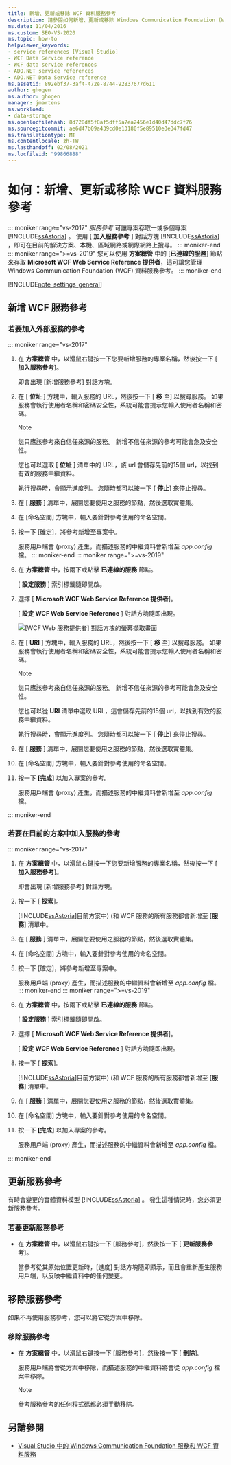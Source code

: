 ```yaml
---
title: 新增、更新或移除 WCF 資料服務參考
description: 請參閱如何新增、更新或移除 Windows Communication Foundation (WCF) 資料服務參考。
ms.date: 11/04/2016
ms.custom: SEO-VS-2020
ms.topic: how-to
helpviewer_keywords:
- service references [Visual Studio]
- WCF Data Service reference
- WCF data service references
- ADO.NET service references
- ADO.NET Data Service reference
ms.assetid: 892ebf37-3af4-472e-8744-92837677d611
author: ghogen
ms.author: ghogen
manager: jmartens
ms.workload:
- data-storage
ms.openlocfilehash: 8d728df5f8af5dff5a7ea2456e1d40d47ddc7f76
ms.sourcegitcommit: ae6d47b09a439cd0e13180f5e89510e3e347fd47
ms.translationtype: MT
ms.contentlocale: zh-TW
ms.lasthandoff: 02/08/2021
ms.locfileid: "99866888"
---
```

# <a name="how-to-add-update-or-remove-a-wcf-data-service-reference"></a>如何：新增、更新或移除 WCF 資料服務參考

::: moniker range="vs-2017"
*服務參考* 可讓專案存取一或多個專案 [!INCLUDE[ssAstoria](../data-tools/includes/ssastoria_md.md)] 。 使用 [ **加入服務參考** ] 對話方塊 [!INCLUDE[ssAstoria](../data-tools/includes/ssastoria_md.md)] ，即可在目前的解決方案、本機、區域網路或網際網路上搜尋。
::: moniker-end
::: moniker range=">=vs-2019"
您可以使用 **方案總管** 中的 [**已連線的服務**] 節點來存取 **Microsoft WCF Web Service Reference 提供者**，這可讓您管理 Windows Communication Foundation (WCF) 資料服務參考。
::: moniker-end

[!INCLUDE[note_settings_general](../data-tools/includes/note_settings_general_md.md)]

## <a name="add-a-wcf-service-reference"></a>新增 WCF 服務參考

### <a name="to-add-a-reference-to-an-external-service"></a>若要加入外部服務的參考

::: moniker range="vs-2017"

1. 在 **方案總管** 中，以滑鼠右鍵按一下您要新增服務的專案名稱，然後按一下 [ **加入服務參考**]。

   即會出現 [新增服務參考] 對話方塊。

1. 在 [ **位址** ] 方塊中，輸入服務的 URL，然後按一下 [ **移** 至] 以搜尋服務。 如果服務會執行使用者名稱和密碼安全性，系統可能會提示您輸入使用者名稱和密碼。

    > [!NOTE]
    > 您只應該參考來自信任來源的服務。 新增不信任來源的參考可能會危及安全性。

     您也可以選取 [ **位址** ] 清單中的 URL，該 url 會儲存先前的15個 url，以找到有效的服務中繼資料。

     執行搜尋時，會顯示進度列。 您隨時都可以按一下 [ **停止**] 來停止搜尋。

1. 在 [ **服務** ] 清單中，展開您要使用之服務的節點，然後選取實體集。

1. 在 [命名空間] 方塊中，輸入要針對參考使用的命名空間。

1. 按一下 [確定]，將參考新增至專案中。

     服務用戶端會 (proxy) 產生，而描述服務的中繼資料會新增至 *app.config* 檔。
::: moniker-end
::: moniker range=">=vs-2019"
1. 在 **方案總管** 中，按兩下或點擊 **已連線的服務** 節點。

   [ **設定服務** ] 索引標籤隨即開啟。

1. 選擇 [ **Microsoft WCF Web Service Reference 提供者**]。

   [ **設定 WCF Web Service Reference** ] 對話方塊隨即出現。

   ![[WCF Web 服務提供者] 對話方塊的螢幕擷取畫面](media/vs-2019/configure-wcf-web-service-reference-dialog.png)


1. 在 [ **URI** ] 方塊中，輸入服務的 URL，然後按一下 [ **移** 至] 以搜尋服務。 如果服務會執行使用者名稱和密碼安全性，系統可能會提示您輸入使用者名稱和密碼。

    > [!NOTE]
    > 您只應該參考來自信任來源的服務。 新增不信任來源的參考可能會危及安全性。

     您也可以從 **URI** 清單中選取 URL，這會儲存先前的15個 url，以找到有效的服務中繼資料。

     執行搜尋時，會顯示進度列。 您隨時都可以按一下 [ **停止**] 來停止搜尋。

1. 在 [ **服務** ] 清單中，展開您要使用之服務的節點，然後選取實體集。

1. 在 [命名空間] 方塊中，輸入要針對參考使用的命名空間。

1. 按一下 **[完成]** 以加入專案的參考。

     服務用戶端會 (proxy) 產生，而描述服務的中繼資料會新增至 *app.config* 檔。

::: moniker-end

### <a name="to-add-a-reference-to-a-service-in-the-current-solution"></a>若要在目前的方案中加入服務的參考

::: moniker range="vs-2017"

1. 在 **方案總管** 中，以滑鼠右鍵按一下您要新增服務的專案名稱，然後按一下 [ **加入服務參考**]。

    即會出現 [新增服務參考] 對話方塊。

1. 按一下 [ **探索**]。

    [!INCLUDE[ssAstoria](../data-tools/includes/ssastoria_md.md)]目前方案中)  (和 WCF 服務的所有服務都會新增至 [**服務**] 清單中。

1. 在 [ **服務** ] 清單中，展開您要使用之服務的節點，然後選取實體集。

1. 在 [命名空間] 方塊中，輸入要針對參考使用的命名空間。

1. 按一下 [確定]，將參考新增至專案中。

    服務用戶端 (proxy) 產生，而描述服務的中繼資料會新增至 *app.config* 檔。
::: moniker-end
::: moniker range=">=vs-2019"
1. 在 **方案總管** 中，按兩下或點擊 **已連線的服務** 節點。 

   [ **設定服務** ] 索引標籤隨即開啟。

1. 選擇 [ **Microsoft WCF Web Service Reference 提供者**]。

   [ **設定 WCF Web Service Reference** ] 對話方塊隨即出現。

1. 按一下 [ **探索**]。

    [!INCLUDE[ssAstoria](../data-tools/includes/ssastoria_md.md)]目前方案中)  (和 WCF 服務的所有服務都會新增至 [**服務**] 清單中。

1. 在 [ **服務** ] 清單中，展開您要使用之服務的節點，然後選取實體集。

1. 在 [命名空間] 方塊中，輸入要針對參考使用的命名空間。

1. 按一下 **[完成]** 以加入專案的參考。

    服務用戶端 (proxy) 產生，而描述服務的中繼資料會新增至 *app.config* 檔。

::: moniker-end

## <a name="update-a-service-reference"></a>更新服務參考

有時會變更的實體資料模型 [!INCLUDE[ssAstoria](../data-tools/includes/ssastoria_md.md)] 。 發生這種情況時，您必須更新服務參考。

### <a name="to-update-a-service-reference"></a>若要更新服務參考

- 在 **方案總管** 中，以滑鼠右鍵按一下 [服務參考]，然後按一下 [ **更新服務參考**]。

     當參考從其原始位置更新時，[進度] 對話方塊隨即顯示，而且會重新產生服務用戶端，以反映中繼資料中的任何變更。

## <a name="remove-a-service-reference"></a>移除服務參考

如果不再使用服務參考，您可以將它從方案中移除。

### <a name="to-remove-a-service-reference"></a>移除服務參考

- 在 **方案總管** 中，以滑鼠右鍵按一下 [服務參考]，然後按一下 [ **刪除**]。

     服務用戶端將會從方案中移除，而描述服務的中繼資料將會從 *app.config* 檔案中移除。

    > [!NOTE]
    > 參考服務參考的任何程式碼都必須手動移除。

## <a name="see-also"></a>另請參閱

- [Visual Studio 中的 Windows Communication Foundation 服務和 WCF 資料服務](../data-tools/windows-communication-foundation-services-and-wcf-data-services-in-visual-studio.md)
